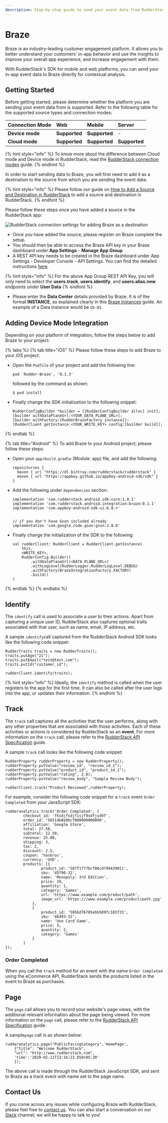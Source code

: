 ```yaml
---
description: Step-by-step guide to send your event data from RudderStack to Braze
---
```


# Braze

Braze is an industry-leading customer engagement platform. It allows you to better understand your customers' in-app behavior and use the insights to improve your overall app experience, and increase engagement with them.

With RudderStack's SDK for mobile and web platforms, you can send your in-app event data to Braze directly for contextual analysis.

## Getting Started

Before getting started, please determine whether the platform you are sending your event data from is supported. Refer to the following table for the supported source types and connection modes:

| **Connection Mode** | **Web** | **Mobile** | **Server** |
| :--- | :--- | :--- | :--- |
| **Device mode** | **Supported** | **Supported** | - |
| **Cloud mode** | **Supported** | **Supported** | **Supported** |

{% hint style="info" %}
To know more about the difference between Cloud mode and Device mode in RudderStack, read the [RudderStack connection modes](https://docs.rudderstack.com/get-started/rudderstack-connection-modes) guide.
{% endhint %}

In order to start sending data to Braze, you will first need to add it as a destination to the source from which you are sending the event data.

{% hint style="info" %}
Please follow our guide on [How to Add a Source and Destination in RudderStack](https://docs.rudderstack.com/how-to-guides/adding-source-and-destination-rudderstack) to add a source and destination in RudderStack.
{% endhint %}

Please follow these steps once you have added a source in the RudderStack app:

![RudderStack connection settings for adding Braze as a destination](../.gitbook/assets/braze.png)

* Once you have added the source, please register on Braze complete the setup.
* You should then be able to access the Braze API key in your Braze dashboard under **App Settings** - **Manage App Group**
* A REST API key needs to be created in the Braze dashboard under App Settings - Developer Console - API Settings. You can find the detailed instructions [here](https://www.braze.com/docs/api/basics/?redirected=true#creating-and-managing-rest-api-keys).

{% hint style="info" %}
For the above App Group REST API Key, you will only need to select the **users.track**, **users.identify**, and **users.alias.new** endpoints under **User Data**
{% endhint %}

* Please enter the **Data Center** details provided by Braze. It is of the format **INSTANCE**, as explained clearly in this [Braze Instances](https://www.braze.com/docs/user_guide/administrative/access_braze/braze_instances/) guide. An example of a Data Instance would be `US-01`.

## Adding Device Mode Integration

Depending on your platform of integration, follow the steps below to add Braze to your project:

{% tabs %}
{% tab title="iOS" %}
Please follow these steps to add Braze to your iOS project:

* Open the `Podfile` of your project and add the following line:

  ```text
  pod 'Rudder-Braze', '0.1.3'
  ```

  followed by the command as shown:

  ```text
  $ pod install
  ```

* Finally change the SDK initialization to the following snippet:

  ```text
  RudderConfigBuilder *builder = [[RudderConfigBuilder alloc] init];
  [builder withDataPlaneUrl:<YOUR_DATA_PLANE_URL>];
  [builder withFactory:[RudderBrazeFactory instance]];
  [RudderClient getInstance:<YOUR_WRITE_KEY> config:[builder build]];
  ```
{% endtab %}

{% tab title="Android" %}
To add Braze to your Android project, please follow these steps:

* Open your `app/build.gradle` \(Module: app\) file, and add the following:

  ```text
  repositories {
    maven { url "https://dl.bintray.com/rudderstack/rudderstack" }
    maven { url "https://appboy.github.io/appboy-android-sdk/sdk" }
  }
  ```

* Add the following  under `dependencies` section:

  ```text
  implementation 'com.rudderstack.android.sdk:core:1.0.1'
  implementation 'com.rudderstack.android.integration:braze:0.1.1'
  implementation 'com.appboy:android-sdk-ui:6.0.+'


  // if you don't have Gson included already
  implementation 'com.google.code.gson:gson:2.8.6'
  ```

* Finally change the initialization of the SDK to the following:

  ```text
  val rudderClient: RudderClient = RudderClient.getInstance(
      this,
      <WRITE_KEY>,
      RudderConfig.Builder()
          .withDataPlaneUrl(<DATA_PLANE_URL>)
          .withLogLevel(RudderLogger.RudderLogLevel.DEBUG)
          .withFactory(BrazeIntegrationFactory.FACTORY)
          .build()
  )
  ```
{% endtab %}
{% endtabs %}

## Identify

The `identify` call is used to associate a user to their actions. Apart from capturing a unique user ID, RudderStack also captures optional traits associated with that user, such as name, email, IP address, etc.

A sample `identify`call captured from the RudderStack Android SDK looks like the following code snippet:

```text
RudderTraits traits = new RudderTraits();
traits.putAge("21");
traits.putEmail("test@test.com");
traits.putId("customer_id");
 
rudderClient.identify(traits);
```

{% hint style="info" %}
Ideally, the `identify` method is called when the user registers to the app for the first time. It can also be called after the user logs into the app, or updates their information.
{% endhint %}

## Track

The `track` call captures all the activities that the user performs, along with any other properties that are associated with those activities. Each of these activities or actions is considered by RudderStack as an **event**. For more information on the `track` call, please refer to the [RudderStack API Specification](https://docs.rudderstack.com/getting-started/rudderstack-api-spec) guide. 

A sample `track` call looks like the following code snippet:

```text
RudderProperty rudderProperty = new RudderProperty();
rudderProperty.putValue("review_id", "review_id_1");
rudderProperty.putValue("product_id", "product_id_1");
rudderProperty.putValue("rating", 2.0);
rudderProperty.putValue("review_body", "Sample Review Body");

rudderClient.track("Product Reviewed",rudderProperty);
```

For example, consider the following code snippet for a `track` event `Order Completed` from your JavaScript SDK:

```text
rudderanalytics.track('Order Completed', { 
        checkout_id: 'fksdjfsdjfisjf9sdfjsd9f',
        order_id: '50314b8e9bcf000000000000',
        affiliation: 'Google Store',
        total: 27.50,
        subtotal: 22.50,
        revenue: 25.00,
        shipping: 3,
        tax: 2,
        discount: 2.5,
        coupon: 'hasbros',
        currency: 'USD',
        products: [{
                product_id: '507f1f77bcf86cd799439011',
                sku: '45790-32',
                name: 'Monopoly: 3rd Edition',
                price: 19,
                quantity: 1,
                category: 'Games',
                url: 'https://www.example.com/product/path',
                image_url: 'https:///www.example.com/product/path.jpg'
            },
            {
                product_id: '505bd76785ebb509fc183733',
                sku: '46493-32',
                name: 'Uno Card Game',
                price: 3,
                quantity: 2,
                category: 'Games'
            }
        ]
});
```

### Order Completed

When you call the `track` method for an event with the name `Order Completed` using the  eCommerce API, RudderStack sends the products listed in the event to Braze as purchases.

## Page

The `page` call allows you to record your website's page views, with the additional relevant information about the page being viewed. For more information on the `page` call, please refer to the [RudderStack API Specification](https://docs.rudderstack.com/getting-started/rudderstack-api-spec) guide.

A sample`page` call is as shown below: 

```text
rudderanalytics.page("PublicFacingCategory",'HomePage',
    {"title": "Welcome RudderStack",
    "url": "http://www.rudderstack.com",
    'time':'2020-02-11T13:16:23.858+05:30' 
    });
```

The above call is made through the RudderStack JavaScript SDK, and sent to Braze as a track event with name set to the page name.

## Contact Us

If you come across any issues while configuring Braze with RudderStack, please feel free to [contact us](mailto:%20contact@rudderstack.com). You can also start a conversation on our [Slack](https://resources.rudderstack.com/join-rudderstack-slack) channel; we will be happy to talk to you!

